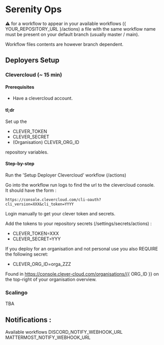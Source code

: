 # Serenity Ops

:warning: for a workflow to appear in your available workflows ({ YOUR_REPOSITORY_URL }/actions) a file with the same workflow name must be present on your default branch (usually master / main).

Workflow files contents are however branch dependent.

## Deployers Setup

### Clevercloud (~ 15 min)
#### Prerequisites
- Have a clevercloud account.

#### tl;dr
Set up the
- CLEVER_TOKEN
- CLEVER_SECRET
- (Organisation) CLEVER_ORG_ID

repository variables.

#### Step-by-step
Run the 'Setup Deployer Clevercloud' workflow (/actions)

Go into the workflow run logs to find the url to the clevercloud console.  
It should have the form :
```
https://console.clevercloud.com/cli-oauth?cli_version=XXX&cli_token=YYYY
```

Login manually to get your clever token and secrets.

Add the tokens to your repository secrets (/settings/secrets/actions) :
- CLEVER_TOKEN=XXX
- CLEVER_SECRET=YYY

If you deploy for an organisation and not personal use you also REQUIRE the following secret:
- CLEVER_ORG_ID=orga_ZZZ

Found in https://console.clever-cloud.com/organisations/{{ ORG_ID }} on the top-right of your organisation overview.

### Scalingo
TBA


## Notifications :
Available workflows
DISCORD_NOTIFY_WEBHOOK_URL
MATTERMOST_NOTIFY_WEBHOOK_URL
